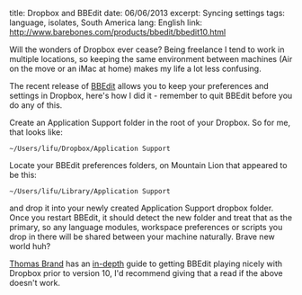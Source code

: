 title: Dropbox and BBEdit
date: 06/06/2013
excerpt: Syncing settings
tags: language, isolates, South America
lang: English
link: http://www.barebones.com/products/bbedit/bbedit10.html

Will the wonders of Dropbox ever cease? Being freelance I tend to work in multiple locations, so keeping the same environment between machines (Air on the move or an iMac at home) makes my life a lot less confusing.

The recent release of [BBEdit](http://www.barebones.com/products/bbedit/bbedit10.html) allows you to keep your preferences and settings in Dropbox, here's how I did it - remember to quit BBEdit before you do any of this.

Create an Application Support folder in the root of your Dropbox. So for me, that looks like:

```
~/Users/lifu/Dropbox/Application Support
```



Locate your BBEdit preferences folders, on Mountain Lion that appeared to be this:

```
~/Users/lifu/Library/Application Support
```



and drop it into your newly created Application Support dropbox folder.
Once you restart BBEdit, it should detect the new folder and treat that as the primary, so any language modules, workspace preferences or scripts you drop in there will be shared between your machine naturally. Brave new world huh?

[Thomas Brand](http://eggfreckles.net) has an [in-depth](http://eggfreckles.net/notes/syncing-bbedit-with-dropbox/) guide to getting BBEdit playing nicely with Dropbox prior to version 10, I'd recommend giving that a read if the above doesn't work.
